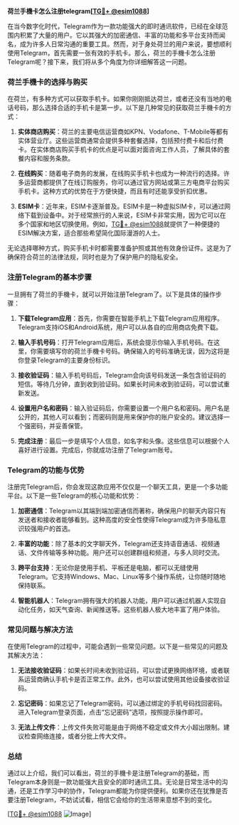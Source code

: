 **荷兰手機卡怎么注册telegram[[TG💪+ @esim1088](https://t.me/s/esim1088)]**

在当今数字化时代，Telegram作为一款功能强大的即时通讯软件，已经在全球范围内积累了大量的用户。它以其强大的加密通信、丰富的功能和多平台支持而闻名，成为许多人日常沟通的重要工具。然而，对于身处荷兰的用户来说，要想顺利使用Telegram，首先需要一张有效的手机卡。那么，荷兰的手機卡怎么注册Telegram呢？接下来，我们将从多个角度为你详细解答这一问题。

### 荷兰手機卡的选择与购买

在荷兰，有多种方式可以获取手机卡。如果你刚刚抵达荷兰，或者还没有当地的电话号码，那么选择合适的手机卡是第一步。以下是几种常见的获取荷兰手機卡的方式：

1. **实体商店购买**：荷兰的主要电信运营商如KPN、Vodafone、T-Mobile等都有实体营业厅。这些运营商通常会提供多种套餐选择，包括预付费卡和后付费卡。在实体商店购买手机卡的优点是可以面对面咨询工作人员，了解具体的套餐内容和服务条款。

2. **在线购买**：随着电子商务的发展，在线购买手机卡也成为一种流行的选择。许多运营商都提供了在线订购服务，你可以通过官方网站或第三方电商平台购买手机卡。这种方式的优势在于方便快捷，而且有时还能享受折扣优惠。

3. **ESIM卡**：近年来，ESIM卡逐渐普及。ESIM卡是一种虚拟SIM卡，可以通过网络下载到设备中。对于经常旅行的人来说，ESIM卡非常实用，因为它可以在多个国家和地区切换使用。例如，[TG💪+ @esim1088](https://t.me/s/esim1088)就提供了一种便捷的ESIM解决方案，适合那些希望简化国际漫游的人士。

无论选择哪种方式，购买手机卡时都需要准备护照或其他有效身份证件。这是为了确保符合荷兰的法律法规，同时也是为了保护用户的隐私安全。

### 注册Telegram的基本步骤

一旦拥有了荷兰的手機卡，就可以开始注册Telegram了。以下是具体的操作步骤：

1. **下载Telegram应用**：首先，你需要在智能手机上下载Telegram应用程序。Telegram支持iOS和Android系统，用户可以从各自的应用商店免费下载。

2. **输入手机号码**：打开Telegram应用后，系统会提示你输入手机号码。在这里，你需要填写你的荷兰手機卡号码。确保输入的号码准确无误，因为这将是你登录Telegram的主要身份标识。

3. **接收验证码**：输入手机号码后，Telegram会向该号码发送一条包含验证码的短信。等待几分钟，直到收到验证码。如果长时间未收到验证码，可以尝试重新发送。

4. **设置用户名和密码**：输入验证码后，你需要设置一个用户名和密码。用户名是公开的，其他人可以看到；而密码则是用来保护你的账户安全的。建议选择一个强密码，并妥善保管。

5. **完成注册**：最后一步是填写个人信息，如名字和头像。这些信息可以根据个人喜好进行设置。完成后，你就成功注册了Telegram账号。

### Telegram的功能与优势

注册完Telegram后，你会发现这款应用不仅仅是一个聊天工具，更是一个多功能平台。以下是一些Telegram的核心功能和优势：

1. **加密通信**：Telegram以其端到端加密通信而著称，确保用户的聊天内容只有发送者和接收者能够看到。这种高度的安全性使得Telegram成为许多隐私意识较强用户的首选。

2. **丰富的功能**：除了基本的文字聊天外，Telegram还支持语音通话、视频通话、文件传输等多种功能。用户还可以创建群组和频道，与多人同时交流。

3. **跨平台支持**：无论你是使用手机、平板还是电脑，都可以无缝使用Telegram。它支持Windows、Mac、Linux等多个操作系统，让你随时随地保持联系。

4. **智能机器人**：Telegram拥有强大的机器人功能，用户可以通过机器人实现自动化任务，如天气查询、新闻推送等。这些机器人极大地丰富了用户体验。

### 常见问题与解决方法

在使用Telegram的过程中，可能会遇到一些常见问题。以下是一些常见的问题及其解决方法：

1. **无法接收验证码**：如果长时间未收到验证码，可以尝试更换网络环境，或者联系运营商确认手机卡是否正常工作。此外，也可以尝试使用其他设备接收验证码。

2. **忘记密码**：如果忘记了Telegram密码，可以通过绑定的手机号码找回密码。进入Telegram登录页面，点击“忘记密码”选项，按照提示操作即可。

3. **无法上传文件**：上传文件失败可能是由于网络不稳定或文件大小超出限制。建议检查网络连接，或者分批上传大文件。

### 总结

通过以上介绍，我们可以看出，荷兰的手機卡是注册Telegram的基础，而Telegram本身则是一款功能强大且安全的即时通讯工具。无论是日常生活中的沟通，还是工作学习中的协作，Telegram都能为你提供便利。如果你还在犹豫是否要注册Telegram，不妨试试看，相信它会给你的生活带来意想不到的变化。

[[TG💪+ @esim1088](https://t.me/s/esim1088) ![Image](https://i.postimg.cc/4NQfJmqS/Snipaste-2025-05-13-00-14-12.png)]